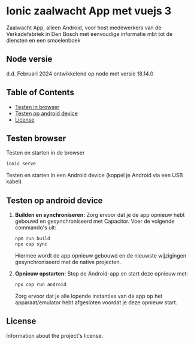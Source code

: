 # Ionic zaalwacht App met vuejs 3

Zaalwacht App, alleen Android, voor host medewerkers van de Verkadefabriek in Den Bosch met eenvoudige informatie mbt tot de diensten en een smoelenboek

## Node versie

   d.d. Februari 2024 ontwikkelend op node met versie 18.14.0

## Table of Contents

- [Testen in browser](#testen-browser)
- [Testen op android device](#testen-op-android-device)
- [License](#license)

## Testen browser

Testen en starten in de browser

```bash
ionic serve
```

Testen en starten in een Android device (koppel je Android via een USB kabel)

## Testen op android device

1. **Builden en synchroniseren:**
   Zorg ervoor dat je de app opnieuw hebt gebouwd en gesynchroniseerd met Capacitor. Voer de volgende commando's uit:

   ```bash
   npm run build
   npx cap sync
   ```

    Hiermee wordt de app opnieuw gebouwd en de nieuwste wijzigingen gesynchroniseerd met de native projecten.

2. **Opnieuw opstarten:**
   Stop de Android-app en start deze opnieuw met:

   ```bash
   npx cap run android
   ```

    Zorg ervoor dat je alle lopende instanties van de app op het apparaat/emulator hebt afgesloten voordat je deze opnieuw start.

## License

Information about the project's license.
